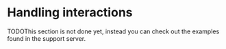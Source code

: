 # Handling interactions

TODOThis section is not done yet, instead you can check out the examples found in the support server.